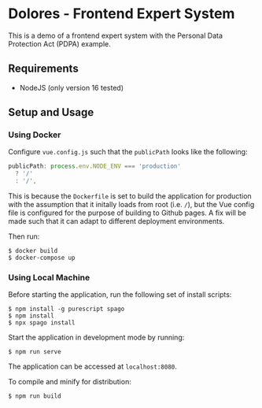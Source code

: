 # Dolores - Frontend Expert System

This is a demo of a frontend expert system with the Personal Data Protection Act (PDPA) example.

## Requirements
- NodeJS (only version 16 tested)

## Setup and Usage

### Using Docker

Configure `vue.config.js` such that the `publicPath` looks like the following:

```javascript
publicPath: process.env.NODE_ENV === 'production'
  ? '/'
  : '/',
```

This is because the `Dockerfile` is set to build the application for production with the assumption that it initally loads from root (i.e. `/`), but the Vue config file is configured for the purpose of building to Github pages. A fix will be made such that it can adapt to different deployment environments.

Then run:

```shell
$ docker build
$ docker-compose up
``` 

### Using Local Machine

Before starting the application, run the following set of install scripts:

```shell
$ npm install -g purescript spago
$ npm install
$ npx spago install
```

Start the application in development mode by running:

```shell
$ npm run serve
```

The application can be accessed at `localhost:8080`.

To compile and minify for distribution:

```shell
$ npm run build
```
